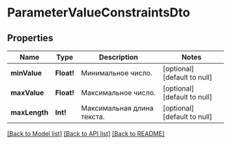 # ParameterValueConstraintsDto

## Properties
Name | Type | Description | Notes
------------ | ------------- | ------------- | -------------
**minValue** | **Float!** | Минимальное число. | [optional] [default to null]
**maxValue** | **Float!** | Максимальное число. | [optional] [default to null]
**maxLength** | **Int!** | Максимальная длина текста. | [optional] [default to null]

[[Back to Model list]](../README.md#documentation-for-models) [[Back to API list]](../README.md#documentation-for-api-endpoints) [[Back to README]](../README.md)



